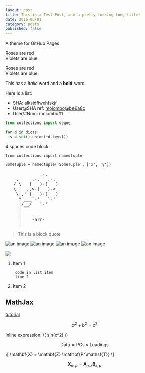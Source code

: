 ```yaml
---
layout: post
title: This is a Test Post, and a pretty fucking long title!
date: 2016-06-01
category: posts
published: false
---
```


A theme for GitHub Pages

Roses are red<br>
Violets are blue


Roses are red  
Violets are blue

This has a _italic_ word and a __bold__ word.

Here is a list:

  - SHA: alksjdfiwehfskjf
  - User@SHA ref: [mojombo@be6a8c](http://google.com)
  - User/#Num: mojombo#1

```python
from collections import deque

for d in dicts:
  s = set().union(*d.keys())
```

4 spaces code block:

    from collections import namedtuple

    SomeTuple = namedtuple('SomeTuple', ['x', 'y'])

<pre>
             ,-.
    ,     ,-.   ,-.
   / \   (   )-(   )
   \ |  ,.>-(   )-<
    \|,' (   )-(   )
     Y ___`-'   `-'
     |/__/   `-'
     |
     |
     |    -hrr-
  ___|_____________
</pre>

> This is a block quote

![an image](http://placehold.it/350x150)
![an image](http://placehold.it/550x150)
![an image](http://placehold.it/750x150)
![an image](http://placehold.it/950x150)

<img class="no-shadow" src="https://raw.githubusercontent.com/sonph/onehalf/master/screenshots/iterm.png">


<script src="https://gist.github.com/sonph/e34560eb5fe7befcbcd41031f195b125.js"></script>

1. Item 1

        code in list item
        line 2

2. Item 2

## MathJax

[tutorial](http://gastonsanchez.com/visually-enforced/opinion/2014/02/16/Mathjax-with-jekyll/)


$$a^2 + b^2 = c^2$$

Inline expression: \\( sin(x^2) \\)

$$ \mathsf{Data = PCs} \times \mathsf{Loadings} $$

\\[ \mathbf{X} = \mathbf{Z} \mathbf{P^\mathsf{T}} \\]

$$ \mathbf{X}_{n,p} = \mathbf{A}_{n,k} \mathbf{B}_{k,p} $$
